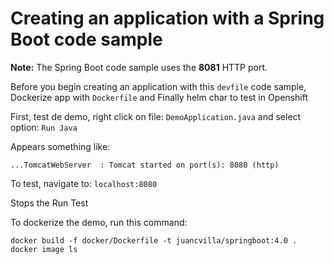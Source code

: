 # Creating an application with a Spring Boot code sample

**Note:** The Spring Boot code sample uses the **8081** HTTP port.

Before you begin creating an application with this `devfile` code sample, Dockerize app with `Dockerfile` and Finally helm char to test in Openshift

First, test de demo, right click on file: `DemoApplication.java` and select option: `Run Java`

Appears something like: 

`
...TomcatWebServer  : Tomcat started on port(s): 8080 (http)
`

To test, navigate to: ```localhost:8080```

Stops the Run Test

To dockerize the demo, run this command:

```
docker build -f docker/Dockerfile -t juancvilla/springboot:4.0 .
docker image ls
```

